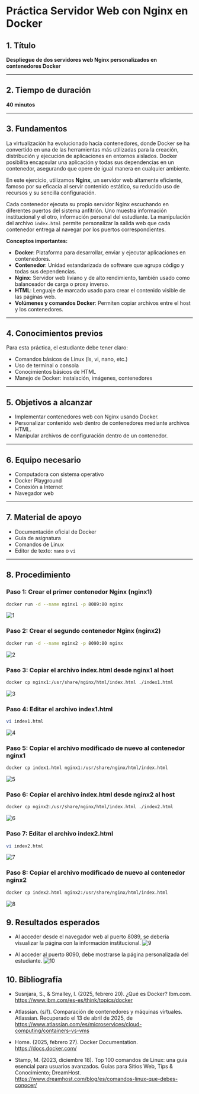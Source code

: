 # Práctica Servidor Web con Nginx en Docker

## 1. Título  
**Despliegue de dos servidores web Nginx personalizados en contenedores Docker**

---

## 2. Tiempo de duración  
**40 minutos**

---

## 3. Fundamentos

La virtualización ha evolucionado hacia contenedores, donde Docker se ha convertido en una de las herramientas más utilizadas para la creación, distribución y ejecución de aplicaciones en entornos aislados. Docker posibilita encapsular una aplicación y todas sus dependencias en un contenedor, asegurando que opere de igual manera en cualquier ambiente.

En este ejercicio, utilizamos **Nginx**, un servidor web altamente eficiente, famoso por su eficacia al servir contenido estático, su reducido uso de recursos y su sencilla configuración.

Cada contenedor ejecuta su propio servidor Nginx escuchando en diferentes puertos del sistema anfitrión. Uno muestra información institucional y el otro, información personal del estudiante. La manipulación del archivo `index.html` permite personalizar la salida web que cada contenedor entrega al navegar por los puertos correspondientes.

**Conceptos importantes:**

- **Docker**: Plataforma para desarrollar, enviar y ejecutar aplicaciones en contenedores.
- **Contenedor**: Unidad estandarizada de software que agrupa código y todas sus dependencias.
- **Nginx**: Servidor web liviano y de alto rendimiento, también usado como balanceador de carga o proxy inverso.
- **HTML**: Lenguaje de marcado usado para crear el contenido visible de las páginas web.
- **Volúmenes y comandos Docker**: Permiten copiar archivos entre el host y los contenedores.

---

## 4. Conocimientos previos

Para esta práctica, el estudiante debe tener claro:

- Comandos básicos de Linux (ls, vi, nano, etc.)
- Uso de terminal o consola
- Conocimientos básicos de HTML
- Manejo de Docker: instalación, imágenes, contenedores

---

## 5. Objetivos a alcanzar

- Implementar contenedores web con Nginx usando Docker.
- Personalizar contenido web dentro de contenedores mediante archivos HTML.
- Manipular archivos de configuración dentro de un contenedor.

---

## 6. Equipo necesario

- Computadora con sistema operativo
- Docker Playground
- Conexión a Internet
- Navegador web 

---

## 7. Material de apoyo

- Documentación oficial de Docker
- Guía de asignatura
- Comandos de Linux
- Editor de texto: `nano` o `vi`

---

## 8. Procedimiento

### Paso 1: Crear el primer contenedor Nginx (nginx1)  
```bash
docker run -d --name nginx1 -p 8089:80 nginx
```
![1](./img_semana_2/1.png)

### Paso 2: Crear el segundo contenedor Nginx (nginx2)  
```bash
docker run -d --name nginx2 -p 8090:80 nginx
```
![2](./img_semana_2/2.png)

### Paso 3: Copiar el archivo index.html desde nginx1 al host  
```bash
docker cp nginx1:/usr/share/nginx/html/index.html ./index1.html
```
![3](./img_semana_2/3.png)

### Paso 4: Editar el archivo index1.html  
```bash
vi index1.html
```
![4](./img_semana_2/4.png)

### Paso 5: Copiar el archivo modificado de nuevo al contenedor nginx1  
```bash
docker cp index1.html nginx1:/usr/share/nginx/html/index.html
```
![5](./img_semana_2/5.png)

### Paso 6: Copiar el archivo index.html desde nginx2 al host  
```bash
docker cp nginx2:/usr/share/nginx/html/index.html ./index2.html
```
![6](./img_semana_2/6.png)

### Paso 7: Editar el archivo index2.html  
```bash
vi index2.html
```
![7](./img_semana_2/7.png)

### Paso 8: Copiar el archivo modificado de nuevo al contenedor nginx2  
```bash
docker cp index2.html nginx2:/usr/share/nginx/html/index.html
```
![8](./img_semana_2/8.png)

## 9. Resultados esperados
- Al acceder desde el navegador web al puerto 8089, se debería visualizar la página con la información institucional.
![9](./img_semana_2/9.png)

- Al acceder al puerto 8090, debe mostrarse la página personalizada del estudiante.
![10](./img_semana_2/10.png)

## 10. Bibliografía

- Susnjara, S., & Smalley, I. (2025, febrero 20). ¿Qué es Docker? Ibm.com. https://www.ibm.com/es-es/think/topics/docker

- Atlassian. (s/f). Comparación de contenedores y máquinas virtuales. Atlassian. Recuperado el 13 de abril de 2025, de https://www.atlassian.com/es/microservices/cloud-computing/containers-vs-vms
  
- Home. (2025, febrero 27). Docker Documentation. https://docs.docker.com/

- Stamp, M. (2023, diciembre 18). Top 100 comandos de Linux: una guía esencial para usuarios avanzados​. Guías para Sitios Web, Tips & Conocimiento; DreamHost. https://www.dreamhost.com/blog/es/comandos-linux-que-debes-conocer/
